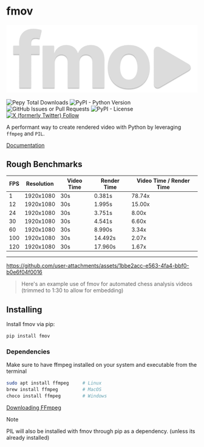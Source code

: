 # fmov

![fmov logo](https://github.com/dylandibeneditto/fmov/blob/main/logo.png?raw=true)

![Pepy Total Downloads](https://img.shields.io/pepy/dt/fmov)
![PyPI - Python Version](https://img.shields.io/pypi/pyversions/fmov)
![GitHub Issues or Pull Requests](https://img.shields.io/github/issues/dylandibeneditto/fmov)
![PyPI - License](https://img.shields.io/pypi/l/fmov)
[![X (formerly Twitter) Follow](https://img.shields.io/twitter/follow/dylan_ditto)](https://x.com/intent/follow?screen_name=dylan_ditto)

A performant way to create rendered video with Python by leveraging `ffmpeg` and `PIL`.

[Documentation](https://dylandibeneditto.github.io/fmov/)

## Rough Benchmarks

| FPS | Resolution | Video Time | Render Time | Video Time / Render Time |
| --- | ---------- | ---------- | ----------- | --------------- |
| 1 | 1920x1080 | 30s | 0.381s | 78.74x |
| 12 | 1920x1080 | 30s | 1.995s | 15.00x |
| 24 | 1920x1080 | 30s | 3.751s | 8.00x |
| 30 | 1920x1080 | 30s | 4.541s | 6.60x |
| 60 | 1920x1080 | 30s | 8.990s | 3.34x |
| 100 | 1920x1080 | 30s | 14.492s | 2.07x |
| 120 | 1920x1080 | 30s | 17.960s | 1.67x |

---

https://github.com/user-attachments/assets/1bbe2acc-e563-4fa4-bbf0-b0e6f04f0016

> Here's an example use of fmov for automated chess analysis videos (trimmed to 1:30 to allow for embedding)

## Installing

Install fmov via pip:

```bash
pip install fmov
```

### Dependencies

Make sure to have ffmpeg installed on your system and executable from the terminal

```bash
sudo apt install ffmpeg     # Linux
brew install ffmpeg         # MacOS
choco install ffmpeg        # Windows
```

[Downloading FFmpeg](https://ffmpeg.org/download.html)

> [!NOTE]
> PIL will also be installed with fmov through pip as a dependency. (unless its already installed)